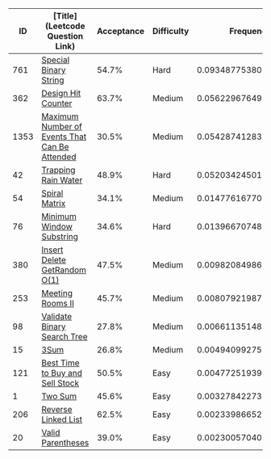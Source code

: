 |ID|[Title](Leetcode Question Link)|Acceptance|Difficulty|Frequency|
|----|-----|----|---|---|
|761|[Special Binary String]( https://leetcode.com/problems/special-binary-string)|54.7%|Hard|0.09348775380846833|
|362|[Design Hit Counter]( https://leetcode.com/problems/design-hit-counter)|63.7%|Medium|0.05622967649867821|
|1353|[Maximum Number of Events That Can Be Attended]( https://leetcode.com/problems/maximum-number-of-events-that-can-be-attended)|30.5%|Medium|0.05428741283782842|
|42|[Trapping Rain Water]( https://leetcode.com/problems/trapping-rain-water)|48.9%|Hard|0.05203424501747888|
|54|[Spiral Matrix]( https://leetcode.com/problems/spiral-matrix)|34.1%|Medium|0.014776167707688753|
|76|[Minimum Window Substring]( https://leetcode.com/problems/minimum-window-substring)|34.6%|Hard|0.013966707481708198|
|380|[Insert Delete GetRandom O(1)]( https://leetcode.com/problems/insert-delete-getrandom-o1)|47.5%|Medium|0.009820849864094454|
|253|[Meeting Rooms II]( https://leetcode.com/problems/meeting-rooms-ii)|45.7%|Medium|0.008079219870546493|
|98|[Validate Binary Search Tree]( https://leetcode.com/problems/validate-binary-search-tree)|27.8%|Medium|0.006611351489350257|
|15|[3Sum]( https://leetcode.com/problems/3sum)|26.8%|Medium|0.004940992758742591|
|121|[Best Time to Buy and Sell Stock]( https://leetcode.com/problems/best-time-to-buy-and-sell-stock)|50.5%|Easy|0.0047725193990346675|
|1|[Two Sum]( https://leetcode.com/problems/two-sum)|45.6%|Easy|0.003278422738041615|
|206|[Reverse Linked List]( https://leetcode.com/problems/reverse-linked-list)|62.5%|Easy|0.0023398665252948926|
|20|[Valid Parentheses]( https://leetcode.com/problems/valid-parentheses)|39.0%|Easy|0.0023005704055949323|
